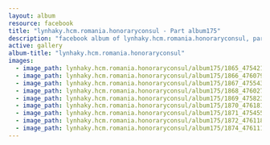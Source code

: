 ```yaml
---
layout: album
resource: facebook
title: "lynhaky.hcm.romania.honoraryconsul - Part album175"
description: "facebook album of lynhaky.hcm.romania.honoraryconsul, part album175."
active: gallery
album-title: "lynhaky.hcm.romania.honoraryconsul"
images:
  - image_path: lynhaky.hcm.romania.honoraryconsul/album175/1865_475421684_1158658382284787_4576203776915532888_n.jpg
  - image_path: lynhaky.hcm.romania.honoraryconsul/album175/1866_476079093_1158655255618433_511093656896941818_n.jpg
  - image_path: lynhaky.hcm.romania.honoraryconsul/album175/1867_475543933_1158655235618435_2018222256839658140_n.jpg
  - image_path: lynhaky.hcm.romania.honoraryconsul/album175/1868_476027279_1158655495618409_624001212711003068_n.jpg
  - image_path: lynhaky.hcm.romania.honoraryconsul/album175/1869_475823457_1158655388951753_4808100860374796266_n.jpg
  - image_path: lynhaky.hcm.romania.honoraryconsul/album175/1870_476181243_1158655435618415_2729859498783303990_n.jpg
  - image_path: lynhaky.hcm.romania.honoraryconsul/album175/1871_475455522_1158655455618413_8078858453522871190_n.jpg
  - image_path: lynhaky.hcm.romania.honoraryconsul/album175/1872_476118501_1158655475618411_3228464659728506009_n.jpg
  - image_path: lynhaky.hcm.romania.honoraryconsul/album175/1874_476111516_1158654208951871_7822281261432057932_n.jpg
---
```

